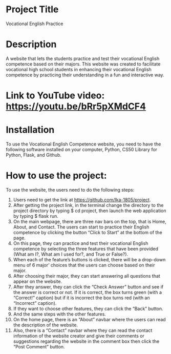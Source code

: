 # Project Title
Vocational English Practice
# Description
A website that lets the students practice and test their vocational English competence based on their majors. This website was created to facilitate vocational high school students in enhancing their vocational English competence by practicing their understanding in a fun and interactive way.
# Link to YouTube video: https://youtu.be/bRr5pXMdCF4
# Installation
To use the Vocational English Competence website, you need to have the following software installed on your computer, Python, CS50 Library for Python, Flask, and Github.
# How to use the project:
To use the website, the users need to do the following steps:
1. Users need to get the link at https://github.com/Ika-1805/project.
2. After getting the project link, in the terminal change the directory to the project directory by typing $ cd project, then launch the web application by typing $ flask run.
3. On the main webpage, there are three nav bars on the top, that is Home, About, and Contact. The users can start to practice their English competence by clicking the button “Click to Start” at the bottom of the page.
4. On this page, they can practice and test their vocational English competence by selecting the three features that have been provided (What am I?, What am I used for?, and True or False?).
5. When each of the feature’s buttons is clicked, there will be a drop-down menu of 6 major’ choices that the users can choose based on their major.
6. After choosing their major, they can start answering all questions that appear on the website.
7. After they answer, they can click the “Check Answer” button and see if the answer is correct or not. If it is correct, the box turns green (with a “Correct!” caption) but if it is incorrect the box turns red (with an “Incorrect” caption).
8. If they want to choose other features, they can click the “Back” button.
9. And the same steps with the other features.
10. On the home page, there is an “About” navbar where the users can read the description of the website.
11. Also, there is a “Contact” navbar where they can read the contact information of the website creator and give their comments or suggestions regarding the website in the comment box then click the “Post Comment” button.
